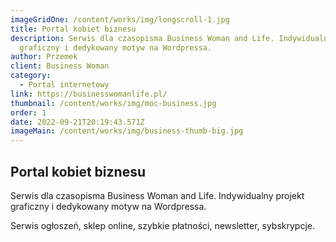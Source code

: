 ```yaml
---
imageGridOne: /content/works/img/longscroll-1.jpg
title: Portal kobiet biznesu
description: Serwis dla czasopisma Business Woman and Life. Indywidualny projekt
  graficzny i dedykowany motyw na Wordpressa.
author: Przemek
client: Business Woman
category:
  - Portal internetowy
link: https://businesswomanlife.pl/
thumbnail: /content/works/img/moc-business.jpg
order: 1
date: 2022-09-21T20:19:43.571Z
imageMain: /content/works/img/business-thumb-big.jpg
---
```


## Portal kobiet biznesu

Serwis dla czasopisma Business Woman and Life. Indywidualny projekt graficzny i dedykowany motyw na Wordpressa. 

Serwis ogłoszeń, sklep online, szybkie płatności, newsletter, sybskrypcje.


